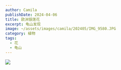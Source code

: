 ```yaml
---
author: Camila
publishDate: 2024-04-06
title: 欧洲银莲花
excerpt: 龟山发现
image: ~/assets/images/camila/202405/IMG_9580.JPG
category: 植物
tags:
  - 花
  - 龟山
---
```


![](~/assets/images/camila/202405/IMG_9580.JPG)



